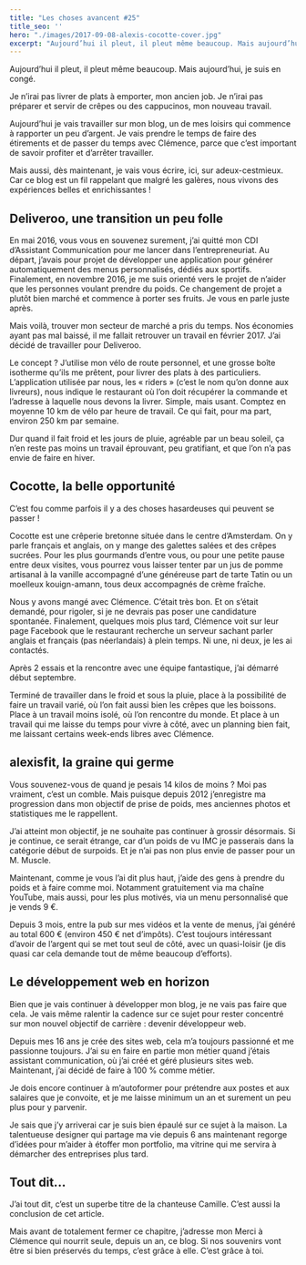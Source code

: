 ```yaml
---
title: "Les choses avancent #25"
title_seo: ''
hero: "./images/2017-09-08-alexis-cocotte-cover.jpg"
excerpt: "Aujourd’hui il pleut, il pleut même beaucoup. Mais aujourd’hui, je suis en congé. Je n’irai pas livrer de plats à emporter, mon ancien job. Je n’irai pas préparer et servir de crêpes ou des cappucinos, mon nouveau travail. Aujourd’hui je vais travailler sur mon blog, un de mes loisirs qui commence à rapporter un peu"
---
```

Aujourd’hui il pleut, il pleut même beaucoup. Mais aujourd’hui, je suis en congé.

Je n’irai pas livrer de plats à emporter, mon ancien job. Je n’irai pas préparer et servir de crêpes ou des cappucinos, mon nouveau travail.

Aujourd’hui je vais travailler sur mon blog, un de mes loisirs qui commence à rapporter un peu d’argent. Je vais prendre le temps de faire des étirements et de passer du temps avec Clémence, parce que c’est important de savoir profiter et d’arrêter travailler.

Mais aussi, dès maintenant, je vais vous écrire, ici, sur adeux-cestmieux. Car ce blog est un fil rappelant que malgré les galères, nous vivons des expériences belles et enrichissantes !

## Deliveroo, une transition un peu folle

En mai 2016, vous vous en souvenez surement, j’ai quitté mon CDI d’Assistant Communication pour me lancer dans l’entrepreneuriat. Au départ, j’avais pour projet de développer une application pour générer automatiquement des menus personnalisés, dédiés aux sportifs. Finalement, en novembre 2016, je me suis orienté vers le projet de n’aider que les personnes voulant prendre du poids. Ce changement de projet a plutôt bien marché et commence à porter ses fruits. Je vous en parle juste après.

Mais voilà, trouver mon secteur de marché a pris du temps. Nos économies ayant pas mal baissé, il me fallait retrouver un travail en février 2017. J’ai décidé de travailler pour Deliveroo.

Le concept ? J’utilise mon vélo de route personnel, et une grosse boîte isotherme qu’ils me prêtent, pour livrer des plats à des particuliers. L’application utilisée par nous, les « riders » (c’est le nom qu’on donne aux livreurs), nous indique le restaurant où l’on doit récupérer la commande et l’adresse à laquelle nous devons la livrer. Simple, mais usant. Comptez en moyenne 10 km de vélo par heure de travail. Ce qui fait, pour ma part, environ 250 km par semaine.

Dur quand il fait froid et les jours de pluie, agréable par un beau soleil, ça n’en reste pas moins un travail éprouvant, peu gratifiant, et que l’on n’a pas envie de faire en hiver.

## Cocotte, la belle opportunité

C’est fou comme parfois il y a des choses hasardeuses qui peuvent se passer !

Cocotte est une crêperie bretonne située dans le centre d’Amsterdam. On y parle français et anglais, on y mange des galettes salées et des crêpes sucrées. Pour les plus gourmands d’entre vous, ou pour une petite pause entre deux visites, vous pourrez vous laisser tenter par un jus de pomme artisanal à la vanille accompagné d’une généreuse part de tarte Tatin ou un moelleux kouign-amann, tous deux accompagnés de crème fraîche.

Nous y avons mangé avec Clémence. C’était très bon. Et on s’était demandé, pour rigoler, si je ne devrais pas poser une candidature spontanée. Finalement, quelques mois plus tard, Clémence voit sur leur page Facebook que le restaurant recherche un serveur sachant parler anglais et français (pas néerlandais) à plein temps. Ni une, ni deux, je les ai contactés.

Après 2 essais et la rencontre avec une équipe fantastique, j’ai démarré début septembre.

Terminé de travailler dans le froid et sous la pluie, place à la possibilité de faire un travail varié, où l’on fait aussi bien les crêpes que les boissons. Place à un travail moins isolé, où l’on rencontre du monde. Et place à un travail qui me laisse du temps pour vivre à côté, avec un planning bien fait, me laissant certains week-ends libres avec Clémence.

## alexisfit, la graine qui germe

Vous souvenez-vous de quand je pesais 14 kilos de moins ? Moi pas vraiment, c’est un comble. Mais puisque depuis 2012 j’enregistre ma progression dans mon objectif de prise de poids, mes anciennes photos et statistiques me le rappellent.

J’ai atteint mon objectif, je ne souhaite pas continuer à grossir désormais. Si je continue, ce serait étrange, car d’un poids de vu IMC je passerais dans la catégorie début de surpoids. Et je n’ai pas non plus envie de passer pour un M. Muscle.

Maintenant, comme je vous l’ai dit plus haut, j’aide des gens à prendre du poids et à faire comme moi. Notamment gratuitement via ma chaîne YouTube, mais aussi, pour les plus motivés, via un menu personnalisé que je vends 9 €.

Depuis 3 mois, entre la pub sur mes vidéos et la vente de menus, j’ai généré au total 600 € (environ 450 € net d’impôts). C’est toujours intéressant d’avoir de l’argent qui se met tout seul de côté, avec un quasi-loisir (je dis quasi car cela demande tout de même beaucoup d’efforts).

## Le développement web en horizon

Bien que je vais continuer à développer mon blog, je ne vais pas faire que cela. Je vais même ralentir la cadence sur ce sujet pour rester concentré sur mon nouvel objectif de carrière : devenir développeur web.

Depuis mes 16 ans je crée des sites web, cela m’a toujours passionné et me passionne toujours. J’ai su en faire en partie mon métier quand j’étais assistant communication, où j’ai créé et géré plusieurs sites web. Maintenant, j’ai décidé de faire à 100 % comme métier.

Je dois encore continuer à m’autoformer pour prétendre aux postes et aux salaires que je convoite, et je me laisse minimum un an et surement un peu plus pour y parvenir.

Je sais que j’y arriverai car je suis bien épaulé sur ce sujet à la maison. La talentueuse designer qui partage ma vie depuis 6 ans maintenant regorge d’idées pour m’aider à étoffer mon portfolio, ma vitrine qui me servira à démarcher des entreprises plus tard.

## Tout dit...

J’ai tout dit, c’est un superbe titre de la chanteuse Camille. C’est aussi la conclusion de cet article.

Mais avant de totalement fermer ce chapitre, j’adresse mon Merci à Clémence qui nourrit seule, depuis un an, ce blog. Si nos souvenirs vont être si bien préservés du temps, c’est grâce à elle. C’est grâce à toi.
